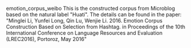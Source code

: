 emotion_corpus_weibo
This is the constructed corpus from Microblog based on the natural label "Huati".
The details can be found in the paper: "Minglei Li, Yunfei Long, Qin Lu, Wenjie Li. 2016. Emotion Corpus Construction Based on Selection from Hashtag. in Proceedings of the 10th International Conference on Language Resources and Evaluation (LREC2016), Portoroz, May 2016"

